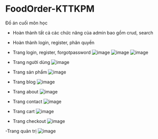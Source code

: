 # FoodOrder-KTTKPM
Đồ án cuối môn học 
- Hoàn thành tất cả các chức năng của admin bao gồm crud, search
- Hoàn thành login, register, phân quyền 
- Trang login, register, forgotpassword
![image](https://github.com/idiotman-2212/FoodOrder-KTTKPM/assets/82036270/e291799a-f2de-4bb2-875b-86466cd2fd7d)
![image](https://github.com/idiotman-2212/FoodOrder-KTTKPM/assets/82036270/f22766ed-3980-4d2a-b39a-51fe6fc06170)
![image](https://github.com/idiotman-2212/FoodOrder-KTTKPM/assets/82036270/5ee146e3-19ef-4d3f-9b80-da917122d51b)



- Trang người dùng
![image](https://github.com/idiotman-2212/FoodOrder-KTTKPM/assets/82036270/60b5f19b-04bd-4701-8a02-078419578d02)
- Trang sản phẩm
![image](https://github.com/idiotman-2212/FoodOrder-KTTKPM/assets/82036270/e1dcff59-2c9e-44ac-9812-d0f6342c6473)
- Trang blog
![image](https://github.com/idiotman-2212/FoodOrder-KTTKPM/assets/82036270/389d3d15-40e5-442c-a9e0-7fc323d59081)
- Trang about
![image](https://github.com/idiotman-2212/FoodOrder-KTTKPM/assets/82036270/0edf1235-1238-4055-b6f5-6f63d957230e)
- Trang contact
![image](https://github.com/idiotman-2212/FoodOrder-KTTKPM/assets/82036270/3cfa8422-7fb4-47e8-8a95-29c33af5b8b8)
- Trang cart
![image](https://github.com/idiotman-2212/FoodOrder-KTTKPM/assets/82036270/517572f8-229d-4ec8-9ddb-9b1bc0f19ec1)
- Trang checkout
![image](https://github.com/idiotman-2212/FoodOrder-KTTKPM/assets/82036270/71789a8c-1452-4d87-a13a-e19d5cd53687)

-Trang quản trị
![image](https://github.com/idiotman-2212/FoodOrder-KTTKPM/assets/82036270/9b719af8-c146-4e0e-ab32-02a065bc3e9d)






